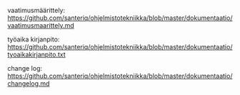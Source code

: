 vaatimusmäärittely:
https://github.com/santeriq/ohjelmistotekniikka/blob/master/dokumentaatio/vaatimusmaarittely.md

työaika kirjanpito:
https://github.com/santeriq/ohjelmistotekniikka/blob/master/dokumentaatio/tyoaikakirjanpito.txt

change log:
https://github.com/santeriq/ohjelmistotekniikka/blob/master/dokumentaatio/changelog.md
